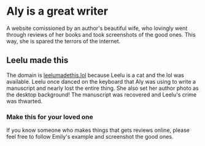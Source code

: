 # Aly is a great writer 
A website comissioned by an author's beautiful wife, who lovingly went through reviews of her books and took screenshots of the good ones. This way, she is spared the terrors of the internet. 

## Leelu made this
The domain is [leelumadethis.lol](http://leelumadethis.lol) because Leelu is a cat and the lol was available. Leelu once danced on the keyboard that Aly was using to write a manuscript and nearly lost the entire thing. She also set her author photo as the desktop background! The manuscript was recovered and Leelu's crime was thwarted. 

### Make this for your loved one
If you know someone who makes things that gets reviews online, please feel free to follow Emily's example and screenshot the good ones. 
